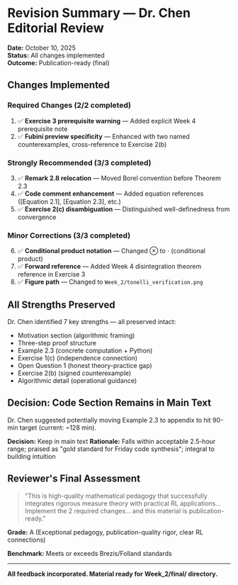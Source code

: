 # Revision Summary — Dr. Chen Editorial Review

**Date:** October 10, 2025  
**Status:** All changes implemented  
**Outcome:** Publication-ready (final)

## Changes Implemented

### Required Changes (2/2 completed)
1. ✅ **Exercise 3 prerequisite warning** — Added explicit Week 4 prerequisite note
2. ✅ **Fubini preview specificity** — Enhanced with two named counterexamples, cross-reference to Exercise 2(b)

### Strongly Recommended (3/3 completed)
3. ✅ **Remark 2.8 relocation** — Moved Borel convention before Theorem 2.3
4. ✅ **Code comment enhancement** — Added equation references ([Equation 2.1], [Equation 2.3], etc.)
5. ✅ **Exercise 2(c) disambiguation** — Distinguished well-definedness from convergence

### Minor Corrections (3/3 completed)
6. ✅ **Conditional product notation** — Changed $\otimes$ to $\cdot$ (conditional product)
7. ✅ **Forward reference** — Added Week 4 disintegration theorem reference in Exercise 3
8. ✅ **Figure path** — Changed to `Week_2/tonelli_verification.png`

## All Strengths Preserved

Dr. Chen identified 7 key strengths — all preserved intact:
- Motivation section (algorithmic framing)
- Three-step proof structure
- Example 2.3 (concrete computation + Python)
- Exercise 1(c) (independence connection)
- Open Question 1 (honest theory-practice gap)
- Exercise 2(b) (signed counterexample)
- Algorithmic detail (operational guidance)

## Decision: Code Section Remains in Main Text

Dr. Chen suggested potentially moving Example 2.3 to appendix to hit 90-min target (current: ~128 min).

**Decision:** Keep in main text
**Rationale:** Falls within acceptable 2.5-hour range; praised as "gold standard for Friday code synthesis"; integral to building intuition

## Reviewer's Final Assessment

> "This is high-quality mathematical pedagogy that successfully integrates rigorous measure theory with practical RL applications... Implement the 2 required changes... and this material is publication-ready."

**Grade:** A (Exceptional pedagogy, publication-quality rigor, clear RL connections)

**Benchmark:** Meets or exceeds Brezis/Folland standards

---

**All feedback incorporated. Material ready for Week_2/final/ directory.**
